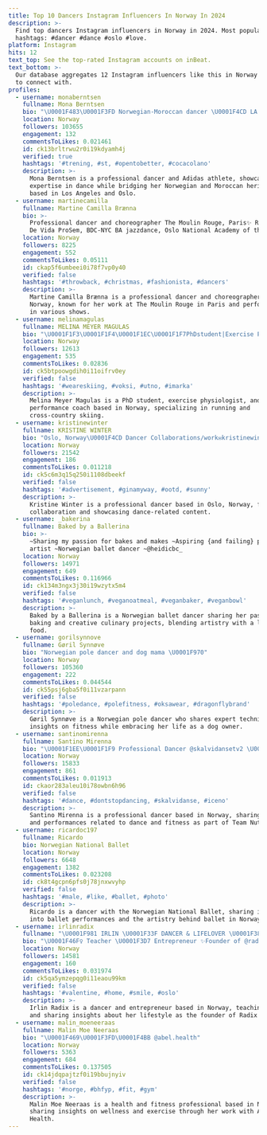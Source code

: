 ```yaml
---
title: Top 10 Dancers Instagram Influencers In Norway In 2024
description: >-
  Find top dancers Instagram influencers in Norway in 2024. Most popular
  hashtags: #dancer #dance #oslo #love.
platform: Instagram
hits: 12
text_top: See the top-rated Instagram accounts on inBeat.
text_bottom: >-
  Our database aggregates 12 Instagram influencers like this in Norway for you
  to connect with.
profiles:
  - username: monaberntsen
    fullname: Mona Berntsen
    bio: "\U0001F483\U0001F3FD Norwegian-Moroccan dancer \U0001F4CD LA / Oslo \U0001F45F @adidas athlete \U0001F1F3\U0001F1F4 Booking: petter@noracollective.no \U0001F1FA\U0001F1F8 Booking: @blocla \U0001F4E7 contact@monaberntsen.com"
    location: Norway
    followers: 103655
    engagement: 132
    commentsToLikes: 0.021461
    id: ck13brltrwu2r0i19kdyamh4j
    verified: true
    hashtags: '#trening, #st, #opentobetter, #cocacolano'
    description: >-
      Mona Berntsen is a professional dancer and Adidas athlete, showcasing her
      expertise in dance while bridging her Norwegian and Moroccan heritage,
      based in Los Angeles and Oslo.
  - username: martinecamilla
    fullname: Martine Camilla Brænna
    bio: >-
      Professional dancer and choreographer The Moulin Rouge, Paris✨ RHYTHM Show
      De Vida ProSem, BDC-NYC BA jazzdance, Oslo National Academy of the Arts 24
    location: Norway
    followers: 8225
    engagement: 552
    commentsToLikes: 0.05111
    id: ckap5f6umbeei0i78f7vp0y40
    verified: false
    hashtags: '#throwback, #christmas, #fashionista, #dancers'
    description: >-
      Martine Camilla Brænna is a professional dancer and choreographer based in
      Norway, known for her work at The Moulin Rouge in Paris and performances
      in various shows.
  - username: melinamagulas
    fullname: MELINA MEYER MAGULAS
    bio: "\U0001F1F3\U0001F1F4\U0001F1EC\U0001F1F7PhDstudent|Exercise Physiologist|PerformanceCoach Past:Pro Dancer\U0001F483\U0001F3FCPresent: runner/xcskier @dahlie.sportswear ❄️ @atomicnordic \U0001F399 @prestasjonsprat"
    location: Norway
    followers: 12613
    engagement: 535
    commentsToLikes: 0.02836
    id: ck5btpoowgdih0i11oifrv0ey
    verified: false
    hashtags: '#weareskiing, #voksi, #utno, #imarka'
    description: >-
      Melina Meyer Magulas is a PhD student, exercise physiologist, and
      performance coach based in Norway, specializing in running and
      cross-country skiing.
  - username: kristinewinter
    fullname: KRISTINE WINTER
    bio: "Oslo, Norway\U0001F4CD Dancer Collaborations/work✉️kristinewintern@gmail.com"
    location: Norway
    followers: 21542
    engagement: 186
    commentsToLikes: 0.011218
    id: ck5c6m3q15q250i1108dbeekf
    verified: false
    hashtags: '#advertisement, #ginamyway, #ootd, #sunny'
    description: >-
      Kristine Winter is a professional dancer based in Oslo, Norway, focused on
      collaboration and showcasing dance-related content.
  - username: _bakerina
    fullname: Baked by a Ballerina
    bio: >-
      ~Sharing my passion for bakes and makes ~Aspiring {and failing} pinterest
      artist ~Norwegian ballet dancer ~@heidicbc_
    location: Norway
    followers: 14971
    engagement: 649
    commentsToLikes: 0.116966
    id: ck134m3ngx3j30i19wzytx5m4
    verified: false
    hashtags: '#veganlunch, #veganoatmeal, #veganbaker, #veganbowl'
    description: >-
      Baked by a Ballerina is a Norwegian ballet dancer sharing her passion for
      baking and creative culinary projects, blending artistry with a love for
      food.
  - username: gorilsynnove
    fullname: Gøril Synnøve
    bio: "Norwegian pole dancer and dog mama \U0001F970"
    location: Norway
    followers: 105360
    engagement: 222
    commentsToLikes: 0.044544
    id: ck55psj6gba5f0i11vzarpann
    verified: false
    hashtags: '#poledance, #polefitness, #oksawear, #dragonflybrand'
    description: >-
      Gøril Synnøve is a Norwegian pole dancer who shares expert techniques and
      insights on fitness while embracing her life as a dog owner.
  - username: santinomirenna
    fullname: Santino Mirenna
    bio: "\U0001F1EE\U0001F1F9 Professional Dancer @skalvidansetv2 \U0001F525 Team Nutramino @nutraminonorge"
    location: Norway
    followers: 15833
    engagement: 861
    commentsToLikes: 0.011913
    id: ckaor283aleu10i78owbn6h96
    verified: false
    hashtags: '#dance, #dontstopdancing, #skalvidanse, #iceno'
    description: >-
      Santino Mirenna is a professional dancer based in Norway, sharing insights
      and performances related to dance and fitness as part of Team Nutramino.
  - username: ricardoc197
    fullname: Ricardo
    bio: Norwegian National Ballet
    location: Norway
    followers: 6648
    engagement: 1382
    commentsToLikes: 0.023208
    id: ck8t4gcpn6pfs0j78jnxwvyhp
    verified: false
    hashtags: '#male, #like, #ballet, #photo'
    description: >-
      Ricardo is a dancer with the Norwegian National Ballet, sharing insights
      into ballet performances and the artistry behind ballet in Norway.
  - username: irlinradix
    fullname: "\U0001F981 IRLIN \U0001F33F DANCER & LIFELOVER \U0001F389"
    bio: "\U0001F46F‍♀️ Teacher \U0001F3D7 Entrepreneur ✨Founder of @radixcrew ✨ \U0001F334My crazy life \U0001F47BSnap: irlin \U0001F30BTikTok:irlinradix"
    location: Norway
    followers: 14581
    engagement: 160
    commentsToLikes: 0.031974
    id: ck5qa5ymzepqg0i11eaou99km
    verified: false
    hashtags: '#valentine, #home, #smile, #oslo'
    description: >-
      Irlin Radix is a dancer and entrepreneur based in Norway, teaching dance
      and sharing insights about her lifestyle as the founder of Radix Crew.
  - username: malin_moeneeraas
    fullname: Malin Moe Neeraas
    bio: "\U0001F469\U0001F3FD‍\U0001F4BB @abel.health"
    location: Norway
    followers: 5363
    engagement: 684
    commentsToLikes: 0.137505
    id: ck14jdqpajtzf0i19bbujnyiv
    verified: false
    hashtags: '#norge, #bhfyp, #fit, #gym'
    description: >-
      Malin Moe Neeraas is a health and fitness professional based in Norway,
      sharing insights on wellness and exercise through her work with Abel
      Health.
---
```


